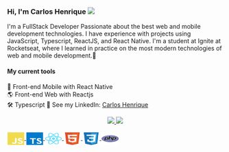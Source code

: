 
### Hi, I'm Carlos Henrique <img src="https://media.giphy.com/media/hvRJCLFzcasrR4ia7z/giphy.gif" width="30" >

I'm a FullStack Developer Passionate about the best web and mobile development technologies. I have experience with projects using JavaScript, Typescript, ReactJS, and React Native. I'm a student at Ignite at Rocketseat, where I learned in practice on the most modern technologies of web and mobile development.🚀

#### My current tools 
📲 Front-end Mobile with React Native  
🌎 Front-end Web with Reactjs  
🛠️ Typescript 
🧰 See my LinkedIn: [Carlos Henrique](https://www.linkedin.com/in/carlos-henrique-farias-junior-296562235/)
<div align="center">
  <a href="https://github.com/carloshenrique">
  <img height="180em" src="https://github-readme-stats.vercel.app/api?username=JRSparrowII&show_icons=true&theme=merko&include_all_commits=true&count_private=true"/>
  <img height="180em" src="https://github-readme-stats.vercel.app/api/top-langs/?username=JRSparrowII&layout=compact&langs_count=7&theme=merko"/>
</div>


<div style="display: inline_block"><br>
  <img align="center" alt="Js" height="30" width="40" src="https://raw.githubusercontent.com/devicons/devicon/master/icons/javascript/javascript-plain.svg">
  <img align="center" alt="Ts" height="30" width="40" src="https://raw.githubusercontent.com/devicons/devicon/master/icons/typescript/typescript-plain.svg">
  <img align="center" alt="React" height="30" width="40" src="https://raw.githubusercontent.com/devicons/devicon/master/icons/react/react-original.svg">
  <img align="center" alt="HTML" height="30" width="40" src="https://raw.githubusercontent.com/devicons/devicon/master/icons/html5/html5-original.svg">
  <img align="center" alt="CSS" height="30" width="40" src="https://raw.githubusercontent.com/devicons/devicon/master/icons/css3/css3-original.svg">
  <img align="center" alt="Python" height="30" width="40" src="https://raw.githubusercontent.com/devicons/devicon/master/icons/php/php-original.svg">
</div>
  



